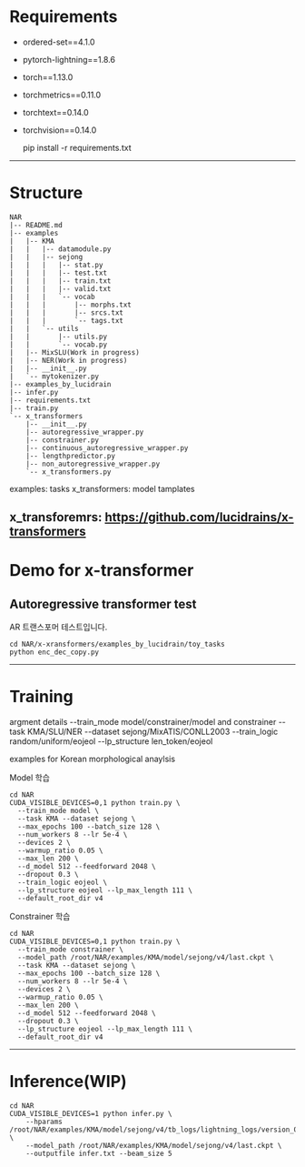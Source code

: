 # Requirements

- ordered-set==4.1.0
- pytorch-lightning==1.8.6
- torch==1.13.0
- torchmetrics==0.11.0
- torchtext==0.14.0
- torchvision==0.14.0

    pip install -r requirements.txt
    
-------------------------------------
# Structure
```
NAR
|-- README.md
|-- examples
|   |-- KMA
|   |   |-- datamodule.py
|   |   |-- sejong
|   |   |   |-- stat.py
|   |   |   |-- test.txt
|   |   |   |-- train.txt
|   |   |   |-- valid.txt
|   |   |   `-- vocab
|   |   |       |-- morphs.txt
|   |   |       |-- srcs.txt
|   |   |       `-- tags.txt
|   |   `-- utils
|   |       |-- utils.py
|   |       `-- vocab.py
|   |-- MixSLU(Work in progress)
|   |-- NER(Work in progress)
|   |-- __init__.py
|   `-- mytokenizer.py
|-- examples_by_lucidrain
|-- infer.py
|-- requirements.txt
|-- train.py
`-- x_transformers
    |-- __init__.py
    |-- autoregressive_wrapper.py
    |-- constrainer.py
    |-- continuous_autoregressive_wrapper.py
    |-- lengthpredictor.py
    |-- non_autoregressive_wrapper.py
    `-- x_transformers.py
```

examples: tasks
x_transformers: model tamplates

x_transforemrs: https://github.com/lucidrains/x-transformers
-------------------------------------
# Demo for x-transformer

## Autoregressive transformer test
AR 트랜스포머 테스트입니다.
```
cd NAR/x-xransformers/examples_by_lucidrain/toy_tasks
python enc_dec_copy.py
```

-------------------------------------
# Training

argment details
    --train_mode    model/constrainer/model and constrainer
    --task          KMA/SLU/NER
    --dataset       sejong/MixATIS/CONLL2003
    --train_logic   random/uniform/eojeol
    --lp_structure  len_token/eojeol

examples for Korean morphological anaylsis

Model 학습

```
cd NAR
CUDA_VISIBLE_DEVICES=0,1 python train.py \
  --train_mode model \
  --task KMA --dataset sejong \
  --max_epochs 100 --batch_size 128 \
  --num_workers 8 --lr 5e-4 \
  --devices 2 \
  --warmup_ratio 0.05 \
  --max_len 200 \
  --d_model 512 --feedforward 2048 \
  --dropout 0.3 \
  --train_logic eojeol \
  --lp_structure eojeol --lp_max_length 111 \
  --default_root_dir v4
```

Constrainer 학습

```
cd NAR
CUDA_VISIBLE_DEVICES=0,1 python train.py \
  --train_mode constrainer \
  --model_path /root/NAR/examples/KMA/model/sejong/v4/last.ckpt \
  --task KMA --dataset sejong \
  --max_epochs 100 --batch_size 128 \
  --num_workers 8 --lr 5e-4 \
  --devices 2 \
  --warmup_ratio 0.05 \
  --max_len 200 \
  --d_model 512 --feedforward 2048 \
  --dropout 0.3 \
  --lp_structure eojeol --lp_max_length 111 \
  --default_root_dir v4
```

----------------------------------
# Inference(WIP)
```
cd NAR
CUDA_VISIBLE_DEVICES=1 python infer.py \
    --hparams /root/NAR/examples/KMA/model/sejong/v4/tb_logs/lightning_logs/version_0/hparams.yaml \
    --model_path /root/NAR/examples/KMA/model/sejong/v4/last.ckpt \
    --outputfile infer.txt --beam_size 5 
```